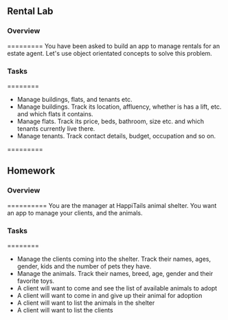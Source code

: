 ## Rental Lab

### Overview
=========
You have been asked to build an app to manage rentals for an estate agent. Let's use object orientated concepts to solve this problem.

### Tasks
========
* Manage buildings, flats, and tenants etc.
* Manage buildings. Track its location, affluency, whether is has a lift, etc. and which flats it contains.
* Manage flats. Track its price, beds, bathroom, size etc. and which tenants currently live there.
* Manage tenants. Track contact details, budget, occupation and so on.

=========

## Homework 

### Overview
==========
You are the manager at HappiTails animal shelter. You want an app to manage your clients, and the animals.

### Tasks
========

* Manage the clients coming into the shelter. Track their names, ages, gender, kids and the number of pets they have.
* Manage the animals. Track their names, breed, age, gender and their favorite toys.
* A client will want to come and see the list of available animals to adopt
* A client will want to come in and give up their animal for adoption
* A client will want to list the animals in the shelter
* A client will want to list the clients